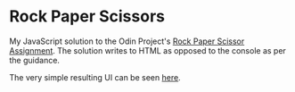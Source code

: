 # Rock Paper Scissors

My JavaScript solution to the Odin Project's [Rock Paper Scissor Assignment][assignment].
The solution writes to HTML as opposed to the console as per the guidance.

The very simple resulting UI can be seen [here][github-pages].

[assignment]: https://www.theodinproject.com/courses/web-development-101/lessons/rock-paper-scissors
[github-pages]: https://clormor.github.io/rock-paper-scissor/
